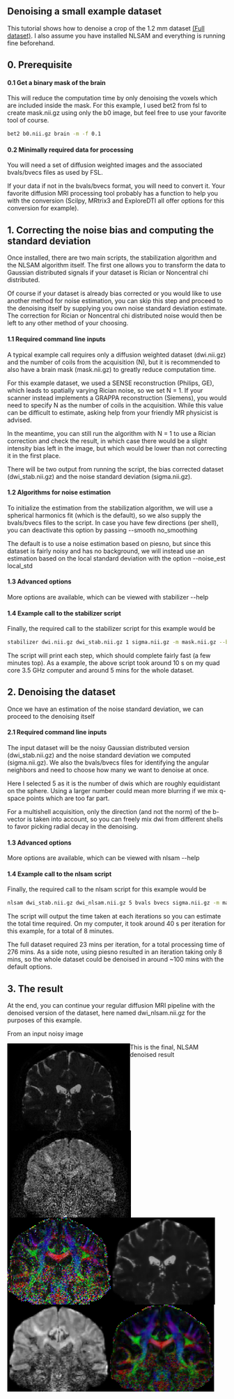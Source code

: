 Denoising a small example dataset
----------------------------------

This tutorial shows how to denoise a crop of the 1.2 mm dataset [(Full dataset)](https://github.com/samuelstjean/nlsam_data).
I also assume you have installed NLSAM and everything is running fine beforehand.

## 0. Prerequisite

#### 0.1 Get a binary mask of the brain

This will reduce the computation time by only denoising the voxels which are included inside the mask.
For this example, I used bet2 from fsl to create mask.nii.gz using only the b0 image, but feel free to use your favorite tool of course.

```bash
bet2 b0.nii.gz brain -m -f 0.1
```

#### 0.2 Minimally required data for processing

You will need a set of diffusion weighted images and the associated bvals/bvecs files as used by FSL.

If your data if not in the bvals/bvecs format, you will need to convert it.
Your favorite diffusion MRI processing tool probably has a function to help you with the conversion
(Scilpy, MRtrix3 and ExploreDTI all offer options for this conversion for example).

## 1. Correcting the noise bias and computing the standard deviation

Once installed, there are two main scripts, the stabilization algorithm and the NLSAM algorithm itself.
The first one allows you to transform the data to Gaussian distributed signals if your dataset is Rician or Noncentral chi distributed.

Of course if your dataset is already bias corrected or you would like to use another method for noise estimation,
you can skip this step and proceed to the denoising itself by supplying you own noise standard deviation estimate.
The correction for Rician or Noncentral chi distributed noise would then be left to any other method of your choosing.

#### 1.1 Required command line inputs

A typical example call requires only a diffusion weighted dataset (dwi.nii.gz) and the number of coils from the acquisition (N),
but it is recommended to also have a brain mask (mask.nii.gz) to greatly reduce computation time.

For this example dataset, we used a SENSE reconstruction (Philips, GE), which leads to spatially varying Rician noise, so we set N = 1.
If your scanner instead implements a GRAPPA reconstruction (Siemens), you would need to specify N as the number of coils in the acquisition.
While this value can be difficult to estimate, asking help from your friendly MR physicist is advised.

In the meantime, you can still run the algorithm with N = 1 to use a Rician correction and check the result, in which case there would be a slight intensity
bias left in the image, but which would be lower than not correcting it in the first place.

There will be two output from running the script, the bias corrected dataset (dwi_stab.nii.gz) and the noise standard deviation (sigma.nii.gz).

#### 1.2 Algorithms for noise estimation

To initialize the estimation from the stabilization algorithm, we will use a spherical harmonics fit (which is the default),
so we also supply the bvals/bvecs files to the script. In case you have few directions (per shell), you can deactivate this option
by passing --smooth no_smoothing

The default is to use a noise estimation based on piesno, but since this dataset is fairly noisy and has no background,
we will instead use an estimation based on the local standard deviation with the option --noise_est local_std

#### 1.3 Advanced options

More options are available, which can be viewed with stabilizer --help

#### 1.4 Example call to the stabilizer script

Finally, the required call to the stabilizer script for this example would be

```bash
stabilizer dwi.nii.gz dwi_stab.nii.gz 1 sigma.nii.gz -m mask.nii.gz --bvals bvals --bvecs bvecs --noise_est local_std
```

The script will print each step, which should complete fairly fast (a few minutes top).
As a example, the above script took around 10 s on my quad core 3.5 GHz computer and around 5 mins for the whole dataset.

## 2. Denoising the dataset

Once we have an estimation of the noise standard deviation, we can proceed to the denoising itself

#### 2.1 Required command line inputs

The input dataset will be the noisy Gaussian distributed version (dwi_stab.nii.gz) and the noise
standard deviation we computed (sigma.nii.gz). We also the bvals/bvecs files for identifying
the angular neighbors and need to choose how many we want to denoise at once.

Here I selected 5 as it is the number of dwis which are roughly equidistant on the sphere.
Using a larger number could mean more blurring if we mix q-space points which are too far part.

For a multishell acquisition, only the direction (and not the norm) of the b-vector is taken into account,
so you can freely mix dwi from different shells to favor picking radial decay in the denoising.

#### 1.3 Advanced options

More options are available, which can be viewed with nlsam --help

#### 1.4 Example call to the nlsam script

Finally, the required call to the nlsam script for this example would be

```bash
nlsam dwi_stab.nii.gz dwi_nlsam.nii.gz 5 bvals bvecs sigma.nii.gz -m mask.nii.gz
```

The script will output the time taken at each iterations so you can estimate the total time required.
On my computer, it took around 40 s per iteration for this example, for a total of 8 minutes.

The full dataset required 23 mins per iteration, for a total processing time of 276 mins.
As a side note, using piesno resulted in an iteration taking only 8 mins,
so the whole dataset could be denoised in around ~100 mins with the default options.

## 3. The result

At the end, you can continue your regular diffusion MRI pipeline with the denoised version of the dataset,
here named dwi_nlsam.nii.gz for the purposes of this example.

From an input noisy image

<img src="images/noisy_b0.png" align="left" height="200">
<img src="images/noisy_dwi.png" align="left" height="200">
<img src="images/noisy_rgb.png" align="left" height="200">

This is the final, NLSAM denoised result

<img src="images/nlsam_b0.png" align="left" height="200">
<img src="images/nlsam_dwi.png" align="left" height="200">
<img src="images/nlsam_rgb.png" align="left" height="200">
